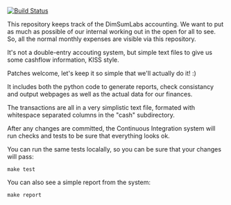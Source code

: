 [![Build Status](https://github.com/dimsumlabs/dsl-accounts/actions/workflows/ci.yml/badge.svg)](https://github.com/dimsumlabs/dsl-accounts/actions)

This repository keeps track of the DimSumLabs accounting.  We want to put
as much as possible of our internal working out in the open for all to see.
So, all the normal monthly expenses are visible via this repository.

It's not a double-entry accouting system, but simple text files to give us some
cashflow information, KISS style.

Patches welcome, let's keep it so simple that we'll actually do it! :)

It includes both the python code to generate reports, check consistancy and
output webpages as well as the actual data for our finances.

The transactions are all in a very simplistic text file, formated with
whitespace separated columns in the "cash" subdirectory.

After any changes are committed, the Continuous Integration system will
run checks and tests to be sure that everything looks ok.

You can run the same tests localally, so you can be sure that your changes
will pass:

```
make test
```

You can also see a simple report from the system:

```
make report
```
